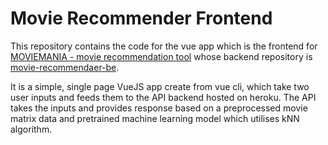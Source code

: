 # Movie Recommender Frontend

This repository contains the code for the vue app which is the frontend for [MOVIEMANIA - movie recommendation tool](http://succinct-foot.surge.sh/#/) whose backend repository is [movie-recommendaer-be](https://BEreplink.com).

It is a simple, single page VueJS app create from vue cli, which take two user inputs and feeds them to the API backend hosted on heroku. The API takes the inputs and provides response based on a preprocessed movie matrix data and pretrained machine learning model which utilises kNN algorithm. 
